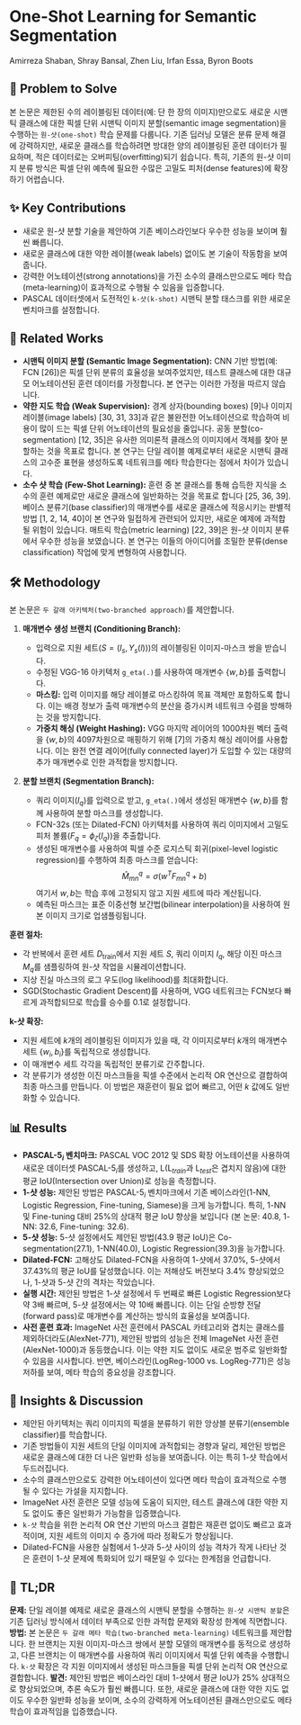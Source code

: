 # One-Shot Learning for Semantic Segmentation

Amirreza Shaban, Shray Bansal, Zhen Liu, Irfan Essa, Byron Boots

## 🧩 Problem to Solve

본 논문은 제한된 수의 레이블링된 데이터(예: 단 한 장의 이미지)만으로도 새로운 시맨틱 클래스에 대한 픽셀 단위 시맨틱 이미지 분할(semantic image segmentation)을 수행하는 `원-샷(one-shot)` 학습 문제를 다룹니다. 기존 딥러닝 모델은 분류 문제 해결에 강력하지만, 새로운 클래스를 학습하려면 방대한 양의 레이블링된 훈련 데이터가 필요하며, 적은 데이터로는 오버피팅(overfitting)되기 쉽습니다. 특히, 기존의 원-샷 이미지 분류 방식은 픽셀 단위 예측에 필요한 수많은 고밀도 피처(dense features)에 확장하기 어렵습니다.

## ✨ Key Contributions

- 새로운 원-샷 분할 기술을 제안하여 기존 베이스라인보다 우수한 성능을 보이며 훨씬 빠릅니다.
- 새로운 클래스에 대한 약한 레이블(weak labels) 없이도 본 기술이 작동함을 보여줍니다.
- 강력한 어노테이션(strong annotations)을 가진 소수의 클래스만으로도 메타 학습(meta-learning)이 효과적으로 수행될 수 있음을 입증합니다.
- PASCAL 데이터셋에서 도전적인 `k-샷(k-shot)` 시맨틱 분할 태스크를 위한 새로운 벤치마크를 설정합니다.

## 📎 Related Works

- **시맨틱 이미지 분할 (Semantic Image Segmentation):** CNN 기반 방법(예: FCN [26])은 픽셀 단위 분류의 효율성을 보여주었지만, 테스트 클래스에 대한 대규모 어노테이션된 훈련 데이터를 가정합니다. 본 연구는 이러한 가정을 따르지 않습니다.
- **약한 지도 학습 (Weak Supervision):** 경계 상자(bounding boxes) [9]나 이미지 레이블(image labels) [30, 31, 33]과 같은 불완전한 어노테이션으로 학습하여 비용이 많이 드는 픽셀 단위 어노테이션의 필요성을 줄입니다. 공동 분할(co-segmentation) [12, 35]은 유사한 의미론적 클래스의 이미지에서 객체를 찾아 분할하는 것을 목표로 합니다. 본 연구는 단일 레이블 예제로부터 새로운 시맨틱 클래스의 고수준 표현을 생성하도록 네트워크를 메타 학습한다는 점에서 차이가 있습니다.
- **소수 샷 학습 (Few-Shot Learning):** 훈련 중 본 클래스를 통해 습득한 지식을 소수의 훈련 예제로만 새로운 클래스에 일반화하는 것을 목표로 합니다 [25, 36, 39]. 베이스 분류기(base classifier)의 매개변수를 새로운 클래스에 적응시키는 판별적 방법 [1, 2, 14, 40]이 본 연구와 밀접하게 관련되어 있지만, 새로운 예제에 과적합될 위험이 있습니다. 매트릭 학습(metric learning) [22, 39]은 원-샷 이미지 분류에서 우수한 성능을 보였습니다. 본 연구는 이들의 아이디어를 조밀한 분류(dense classification) 작업에 맞게 변형하여 사용합니다.

## 🛠️ Methodology

본 논문은 `두 갈래 아키텍처(two-branched approach)`를 제안합니다.

1. **매개변수 생성 브랜치 (Conditioning Branch):**

   - 입력으로 지원 세트($S = (I_s, Y_s(l))$)의 레이블링된 이미지-마스크 쌍을 받습니다.
   - 수정된 VGG-16 아키텍처 `g_eta(.)`를 사용하여 매개변수 $\{w, b\}$를 출력합니다.
   - **마스킹:** 입력 이미지를 해당 레이블로 마스킹하여 목표 객체만 포함하도록 합니다. 이는 배경 정보가 출력 매개변수의 분산을 증가시켜 네트워크 수렴을 방해하는 것을 방지합니다.
   - **가중치 해싱 (Weight Hashing):** VGG 마지막 레이어의 1000차원 벡터 출력을 $\{w, b\}$의 4097차원으로 매핑하기 위해 [7]의 가중치 해싱 레이어를 사용합니다. 이는 완전 연결 레이어(fully connected layer)가 도입할 수 있는 대량의 추가 매개변수로 인한 과적합을 방지합니다.

2. **분할 브랜치 (Segmentation Branch):**
   - 쿼리 이미지($I_q$)를 입력으로 받고, `g_eta(.)`에서 생성된 매개변수 $\{w, b\}$를 함께 사용하여 분할 마스크를 생성합니다.
   - FCN-32s (또는 Dilated-FCN) 아키텍처를 사용하여 쿼리 이미지에서 고밀도 피처 볼륨($F_q = \phi_\zeta(I_q)$)을 추출합니다.
   - 생성된 매개변수를 사용하여 픽셀 수준 로지스틱 회귀(pixel-level logistic regression)를 수행하여 최종 마스크를 얻습니다:
     $$\hat{M}_{mn}^q = \sigma(w^T F_{mn}^q + b)$$
     여기서 $w, b$는 학습 후에 고정되지 않고 지원 세트에 따라 계산됩니다.
   - 예측된 마스크는 표준 이중선형 보간법(bilinear interpolation)을 사용하여 원본 이미지 크기로 업샘플링됩니다.

**훈련 절차:**

- 각 반복에서 훈련 세트 $D_{\text{train}}$에서 지원 세트 $S$, 쿼리 이미지 $I_q$, 해당 이진 마스크 $M_q$를 샘플링하여 원-샷 작업을 시뮬레이션합니다.
- 지상 진실 마스크의 로그 우도(log likelihood)를 최대화합니다.
- SGD(Stochastic Gradient Descent)를 사용하며, VGG 네트워크는 FCN보다 빠르게 과적합되므로 학습률 승수를 0.1로 설정합니다.

**k-샷 확장:**

- 지원 세트에 $k$개의 레이블링된 이미지가 있을 때, 각 이미지로부터 $k$개의 매개변수 세트 $\{w_i, b_i\}$를 독립적으로 생성합니다.
- 이 매개변수 세트 각각을 독립적인 분류기로 간주합니다.
- 각 분류기가 생성한 이진 마스크들을 픽셀 수준에서 논리적 OR 연산으로 결합하여 최종 마스크를 만듭니다. 이 방법은 재훈련이 필요 없어 빠르고, 어떤 $k$ 값에도 일반화할 수 있습니다.

## 📊 Results

- **PASCAL-5$_i$ 벤치마크:** PASCAL VOC 2012 및 SDS 확장 어노테이션을 사용하여 새로운 데이터셋 PASCAL-5$_i$를 생성하고, L(L$_{train}$과 L$_{test}$은 겹치지 않음)에 대한 평균 IoU(Intersection over Union)로 성능을 측정합니다.
- **1-샷 성능:** 제안된 방법은 PASCAL-5$_i$ 벤치마크에서 기존 베이스라인(1-NN, Logistic Regression, Fine-tuning, Siamese)을 크게 능가합니다. 특히, 1-NN 및 Fine-tuning 대비 25%의 상대적 평균 IoU 향상을 보입니다 (본 논문: 40.8, 1-NN: 32.6, Fine-tuning: 32.6).
- **5-샷 성능:** 5-샷 설정에서도 제안된 방법(43.9 평균 IoU)은 Co-segmentation(27.1), 1-NN(40.0), Logistic Regression(39.3)을 능가합니다.
- **Dilated-FCN:** 고해상도 Dilated-FCN을 사용하여 1-샷에서 37.0%, 5-샷에서 37.43%의 평균 IoU를 달성했습니다. 이는 저해상도 버전보다 3.4% 향상되었으나, 1-샷과 5-샷 간의 격차는 작았습니다.
- **실행 시간:** 제안된 방법은 1-샷 설정에서 두 번째로 빠른 Logistic Regression보다 약 3배 빠르며, 5-샷 설정에서는 약 10배 빠릅니다. 이는 단일 순방향 전달(forward pass)로 매개변수를 계산하는 방식의 효율성을 보여줍니다.
- **사전 훈련 효과:** ImageNet 사전 훈련에서 PASCAL 카테고리와 겹치는 클래스를 제외하더라도(AlexNet-771), 제안된 방법의 성능은 전체 ImageNet 사전 훈련(AlexNet-1000)과 동등했습니다. 이는 약한 지도 없이도 새로운 범주로 일반화할 수 있음을 시사합니다. 반면, 베이스라인(LogReg-1000 vs. LogReg-771)은 성능 저하를 보여, 메타 학습의 중요성을 강조합니다.

## 🧠 Insights & Discussion

- 제안된 아키텍처는 쿼리 이미지의 픽셀을 분류하기 위한 앙상블 분류기(ensemble classifier)를 학습합니다.
- 기존 방법들이 지원 세트의 단일 이미지에 과적합되는 경향과 달리, 제안된 방법은 새로운 클래스에 대한 더 나은 일반화 성능을 보여줍니다. 이는 특히 1-샷 학습에서 두드러집니다.
- 소수의 클래스만으로도 강력한 어노테이션이 있다면 메타 학습이 효과적으로 수행될 수 있다는 가설을 지지합니다.
- ImageNet 사전 훈련은 모델 성능에 도움이 되지만, 테스트 클래스에 대한 약한 지도 없이도 좋은 일반화가 가능함을 입증했습니다.
- `k-샷` 학습을 위한 논리적 OR 연산 기반의 마스크 결합은 재훈련 없이도 빠르고 효과적이며, 지원 세트의 이미지 수 증가에 따라 정확도가 향상됩니다.
- Dilated-FCN을 사용한 실험에서 1-샷과 5-샷 사이의 성능 격차가 작게 나타난 것은 훈련이 1-샷 문제에 특화되어 있기 때문일 수 있다는 한계점을 언급합니다.

## 📌 TL;DR

**문제:** 단일 레이블 예제로 새로운 클래스의 시맨틱 분할을 수행하는 `원-샷 시맨틱 분할`은 기존 딥러닝 방식에서 데이터 부족으로 인한 과적합 문제와 확장성 한계에 직면합니다.
**방법:** 본 논문은 `두 갈래 메타 학습(two-branched meta-learning)` 네트워크를 제안합니다. 한 브랜치는 지원 이미지-마스크 쌍에서 분할 모델의 매개변수를 동적으로 생성하고, 다른 브랜치는 이 매개변수를 사용하여 쿼리 이미지에서 픽셀 단위 예측을 수행합니다. `k-샷` 확장은 각 지원 이미지에서 생성된 마스크들을 픽셀 단위 논리적 OR 연산으로 결합합니다.
**발견:** 제안된 방법은 베이스라인 대비 1-샷에서 평균 IoU가 25% 상대적으로 향상되었으며, 추론 속도가 훨씬 빠릅니다. 또한, 새로운 클래스에 대한 약한 지도 없이도 우수한 일반화 성능을 보이며, 소수의 강력하게 어노테이션된 클래스만으로도 메타 학습이 효과적임을 입증했습니다.
